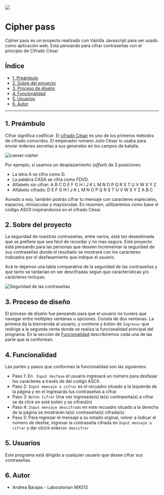 
![](https://pngimage.net/wp-content/uploads/2018/05/dibujo-lentes-png-5.png)

# Cipher pass

 Cipher pass es un proyecto realizado con Vainilla Javascript para ser usado como aplicación web. Está pensando para cifrar contraseñas con el principio de Cifrado César

## Índice

* [1. Preámbulo](#1-preámbulo)
* [2. Sobre del proyecto](#2-sobre-del-proyecto)
* [3. Proceso de diseño](#3-proceso-de-diseño)
* [4. Funcionalidad](#4-funcionalidad)
* [5. Usuarios](#6-usuarios)
* [6. Autor](#7-autor)

***

## 1. Preámbulo

Cifrar significa codificar. El [cifrado César](https://en.wikipedia.org/wiki/Caesar_cipher)
es uno de los primeros métodos de cifrado conocidos. El emperador romano Julio
César lo usaba para enviar órdenes secretas a sus generales en los campos de
batalla.

![caeser-cipher](https://upload.wikimedia.org/wikipedia/commons/thumb/2/2b/Caesar3.svg/2000px-Caesar3.svg.png)


Por ejemplo, si usamos un desplazamiento (_offset_) de 3 posiciones:

* La letra A se cifra como D.
* La palabra CASA se cifra como FDVD.
* Alfabeto sin cifrar: A B C D E F G H I J K L M N O P Q R S T U V W X Y Z
* Alfabeto cifrado: D E F G H I J K L M N O P Q R S T U V W X Y Z A B C

Aunado a eso, también podrás cifrar tu mensaje con caracteres especiales, espacios, minúsculas y mayúsculas. En resúmen, utilizaremos como base el código ASCII inspirandonos en el cifrado César. 


## 2. Sobre del proyecto

La seguridad de nuestras contraseñas, entre varios, está tan desestimada que se prefiere que sea fácil de recordar y no mas segura. Este proyecto está pensando para las personas que deseen incrementar la seguridad de sus contraseñas donde el resultado se mostrará con los carácteres indicados por el desfasamiento que indique el usuario. 

Acá te dejamos una tabla comparativa de la seguridad de las contraseñas y que tanto se tardarían en ser descifradas según que características y/o carácteres incluyas. 

![Seguridad de las contraseñas](https://www.hostinet.com/formacion/wp-content/uploads/2020/09/tabla-seguridad-contrasena.jpg)



## 3. Proceso de diseño

El proceso de diseño fue pensando para que el usuario no tuviera que navegar entre múltiples ventanas u opciones. Consta de dos ventanas. La primera da la bienvenida al usuario, y contiene y botón de `Ingresar` que redirige a la segunda venta donde se realiza la funcionalidad principal del programa. En la sección de [Funcionalidad](#4-funcionalidad) describiremos cada una de las parte que la conforman.

## 4. Funcionalidad

Las partes y pasos que conforman la funcionalidad son las siguientes: 

- Paso 1: En ` Input desfase` el usuario ingresará un número para desfasar los carácteres a través de del codigo ASCII.  
- Paso 2: `Input mensaje a cifrar` es el recuadro situado a la izquierda de la página y en el ingresarás tus contraseñas a cifrar. 
- Paso 3: `Botón Cifrar` Una vez ingresada(s) la(s) contraseña(s) a cifrar se da click en esté botón y se cifrará(n)
- Paso 4: `Input mensaje descifrado` en este recuadro situado a la derecha de la página se mostrarán la(s) contraseña(s) cifrada(s) 
- Paso 5: Para regresar el mensaje a su estado orginal, volver a indicar el número de desfse, ingresar la contraseña cifrada en `Input mensaje a cifrar` y dar clcick en`Botón Descifrar`


## 5. Usuarios

Este programa está dirigido a cualquier usuario que desee cifrar sus contraseñas. 

## 6. Autor

- Andrea Barajas - Laboratorian MX013



